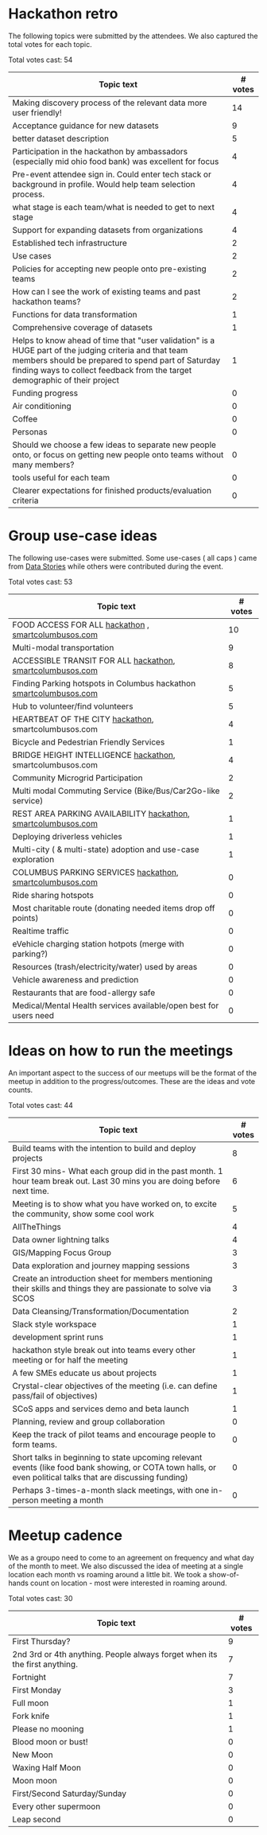 # Hackathon retro

The following topics were submitted by the attendees. We also captured the total votes for each topic.

Total votes cast: 54

| Topic text | # votes |
| ---------- | ------- |
| Making discovery process of the relevant data more user friendly! | 14 |
| Acceptance guidance for new datasets | 9 |
| better dataset description | 5 |
| Participation in the hackathon by ambassadors (especially mid ohio food bank) was excellent for focus | 4 |
| Pre-event attendee sign in. Could enter tech stack or background in profile. Would help team selection process. | 4 |
| what stage is each team/what is needed to get to next stage | 4 |
| Support for expanding datasets from organizations | 4 |
| Established tech infrastructure | 2 |
| Use cases | 2 |
| Policies for accepting new people onto pre-existing teams | 2 |
| How can I see the work of existing teams and past hackathon teams? | 2 |
| Functions for data transformation | 1 |
| Comprehensive coverage of datasets | 1 |
| Helps to know ahead of time that "user validation" is a HUGE part of the judging criteria and that team members should be prepared to spend part of Saturday finding ways to collect feedback from the target demographic of their project | 1 |
| Funding progress | 0 |
| Air conditioning | 0 |
| Coffee | 0 |
| Personas | 0 |
| Should we choose a few ideas to separate new people onto, or focus on getting new people onto teams without many members? | 0 |
| tools useful for each team | 0 |
| Clearer expectations for finished products/evaluation criteria | 0 |

# Group use-case ideas

The following use-cases were submitted. Some use-cases ( all caps ) came from [Data Stories](https://www.smartcolumbusos.com/data-stories) while others were contributed during the event.

Total votes cast: 53

| Topic text | # votes |
| ---------- | ------- |
| FOOD ACCESS FOR ALL [hackathon](https://drive.google.com/file/d/1fLrWN-AO9Ho3v-YvRejckuhDsX2Ri6K1/view?usp=sharing) , [smartcolumbusos.com](https://www.smartcolumbusos.com/data-stories/tracking-local-food-supplies-for-hungry-families)| 10 |
| Multi-modal transportation | 9 |
| ACCESSIBLE TRANSIT FOR ALL [hackathon](https://drive.google.com/file/d/1fLrWN-AO9Ho3v-YvRejckuhDsX2Ri6K1/view?usp=sharing), [smartcolumbusos.com](https://www.smartcolumbusos.com/data-stories/data-paves-the-way-to-help-older-adults-get-around) | 8 |
| Finding Parking hotspots in Columbus hackathon [smartcolumbusos.com](https://www.smartcolumbusos.com/data-stories/parking-tickets-piling-up-use-data-to-determine-why)| 5 |
| Hub to volunteer/find volunteers | 5 |
| HEARTBEAT OF THE CITY [hackathon](https://drive.google.com/file/d/1E782D_PmMEpK82_IpdA7OvSNWBf5z3vE/view?usp=sharing), smartcolumbusos.com | 4 |
| Bicycle and Pedestrian Friendly Services | 1 |
| BRIDGE HEIGHT INTELLIGENCE [hackathon](https://drive.google.com/file/d/1RlEU1jUNeYudSQ2_TBCIypN_MohLhMwc/view?usp=sharing), smartcolumbusos.com| 4 |
| Community Microgrid Participation | 2 |
| Multi modal Commuting Service (Bike/Bus/Car2Go-like service) | 2 |
| REST AREA PARKING AVAILABILITY [hackathon](https://drive.google.com/file/d/1E7lHJRSJxVstEneyj4uEq-w-aCpy4mx9/view?usp=sharing), [smartcolumbusos.com](https://www.smartcolumbusos.com/data-stories/data-feed-can-help-truckers-find-safe-spot-to-rest)| 1 |
| Deploying driverless vehicles | 1 |
| Multi-city ( & multi-state) adoption and use-case exploration | 1 |
| COLUMBUS PARKING SERVICES [hackathon](https://drive.google.com/file/d/1Kh5r6XKeXx8kH02oZPZNyxyH0R4w-GNL/view?usp=sharing), [smartcolumbusos.com](https://www.smartcolumbusos.com/data-stories/parking-tickets-piling-up-use-data-to-determine-why)| 0 |
| Ride sharing hotspots | 0 |
| Most charitable route (donating needed items drop off points) | 0 |
| Realtime traffic | 0 |
| eVehicle charging station hotpots (merge with parking?) | 0 |
| Resources (trash/electricity/water) used by areas | 0 |
| Vehicle awareness and prediction | 0 |
| Restaurants that are food-allergy safe | 0 |
| Medical/Mental Health services available/open best for users need | 0 |

# Ideas on how to run the meetings

An important aspect to the success of our meetups will be the format of the meetup in addition to the progress/outcomes. These are the ideas and vote counts.

Total votes cast: 44

| Topic text | # votes |
| ---------- | ------- |
| Build teams with the intention to build and deploy projects | 8 |
| First 30 mins- What each group did in the past month. 1 hour team break out. Last 30 mins you are doing before next time. | 6 |
| Meeting is to show what you have worked on, to excite the community, show some cool work | 5 |
| AllTheThings | 4 |
| Data owner lightning talks | 4 |
| GIS/Mapping Focus Group | 3 |
| Data exploration and journey mapping sessions | 3 |
| Create an introduction sheet for members mentioning their skills and things they are passionate to solve via SCOS | 3 |
| Data Cleansing/Transformation/Documentation | 2 |
| Slack style workspace | 1 |
| development sprint runs | 1 |
| hackathon style break out into teams every other meeting or for half the meeting | 1 |
| A few SMEs educate us about projects | 1 |
| Crystal-clear objectives of the meeting (i.e. can define pass/fail of objectives) | 1 |
| SCoS apps and services demo and beta launch | 1 |
| Planning, review and group collaboration | 0 |
| Keep the track of pilot teams and encourage people to form teams. | 0 |
| Short talks in beginning to state upcoming relevant events (like food bank showing, or COTA town halls, or even political talks that are discussing funding) | 0 |
| Perhaps 3-times-a-month slack meetings, with one in-person meeting a month | 0 |

# Meetup cadence

We as a groupo need to come to an agreement on frequency and what day of the month to meet. We also discussed the idea of meeting at a single location each month vs roaming around a little bit. We took a show-of-hands count on location - most were interested in roaming around.

Total votes cast: 30

| Topic text | # votes |
| ---------- | ------- |
| First Thursday? | 9 |
| 2nd 3rd or 4th anything. People always forget when its the first anything. | 7 |
| Fortnight | 7 |
| First Monday | 3 |
| Full moon | 1 |
| Fork knife | 1 |
| Please no mooning | 1 |
| Blood moon or bust! | 0 |
| New Moon | 0 |
| Waxing Half Moon | 0 |
| Moon moon | 0 |
| First/Second Saturday/Sunday | 0 |
| Every other supermoon | 0 |
| Leap second | 0 |
